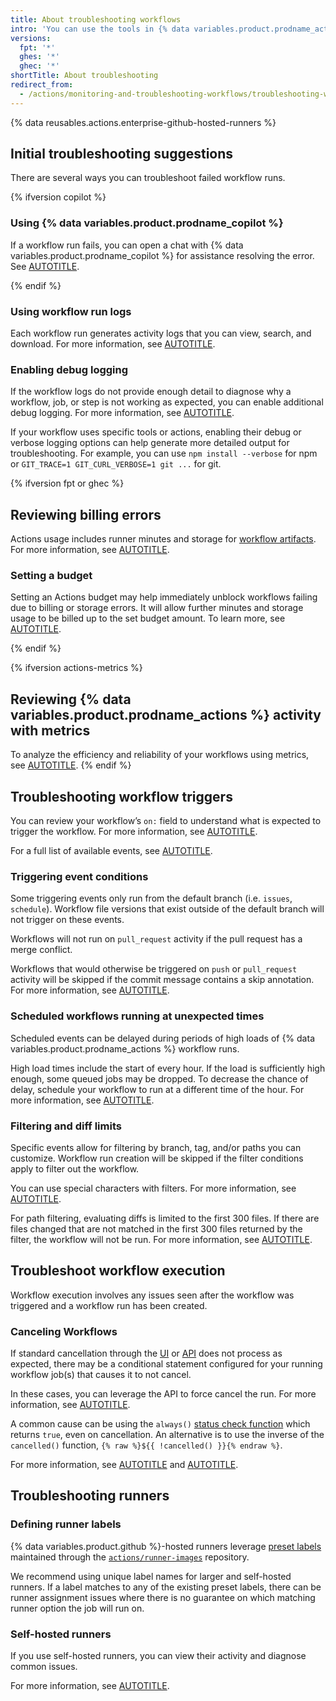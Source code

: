 ```yaml
---
title: About troubleshooting workflows
intro: 'You can use the tools in {% data variables.product.prodname_actions %} to debug your workflows.'
versions:
  fpt: '*'
  ghes: '*'
  ghec: '*'
shortTitle: About troubleshooting
redirect_from:
  - /actions/monitoring-and-troubleshooting-workflows/troubleshooting-workflows/about-troubleshooting-workflows
---
```


{% data reusables.actions.enterprise-github-hosted-runners %}

## Initial troubleshooting suggestions

There are several ways you can troubleshoot failed workflow runs.

{% ifversion copilot %}

### Using {% data variables.product.prodname_copilot %}

If a workflow run fails, you can open a chat with {% data variables.product.prodname_copilot %} for assistance resolving the error. See [AUTOTITLE](/actions/monitoring-and-troubleshooting-workflows/troubleshooting-workflows/using-copilot-to-troubleshoot-workflows).

{% endif %}

### Using workflow run logs

Each workflow run generates activity logs that you can view, search, and download. For more information, see [AUTOTITLE](/actions/monitoring-and-troubleshooting-workflows/using-workflow-run-logs).

### Enabling debug logging

If the workflow logs do not provide enough detail to diagnose why a workflow, job, or step is not working as expected, you can enable additional debug logging. For more information, see [AUTOTITLE](/actions/monitoring-and-troubleshooting-workflows/enabling-debug-logging).

If your workflow uses specific tools or actions, enabling their debug or verbose logging options can help generate more detailed output for troubleshooting.
For example, you can use `npm install --verbose` for npm or `GIT_TRACE=1 GIT_CURL_VERBOSE=1 git ...` for git.

{% ifversion fpt or ghec %}

## Reviewing billing errors

Actions usage includes runner minutes and storage for [workflow artifacts](/actions/writing-workflows/choosing-what-your-workflow-does/storing-and-sharing-data-from-a-workflow). For more information, see [AUTOTITLE](/billing/managing-billing-for-your-products/managing-billing-for-github-actions/about-billing-for-github-actions).

### Setting a budget

Setting an Actions budget may help immediately unblock workflows failing due to billing or storage errors. It will allow further minutes and storage usage to be billed up to the set budget amount. To learn more, see [AUTOTITLE](/billing/managing-your-billing/preventing-overspending).

{% endif %}

{% ifversion actions-metrics %}

## Reviewing {% data variables.product.prodname_actions %} activity with metrics

To analyze the efficiency and reliability of your workflows using metrics, see [AUTOTITLE](/actions/administering-github-actions/viewing-github-actions-metrics).
{% endif %}

## Troubleshooting workflow triggers

You can review your workflow’s `on:` field to understand what is expected to trigger the workflow. For more information, see [AUTOTITLE](/actions/writing-workflows/choosing-when-your-workflow-runs/triggering-a-workflow).

For a full list of available events, see [AUTOTITLE](/actions/writing-workflows/choosing-when-your-workflow-runs/events-that-trigger-workflows).

### Triggering event conditions

Some triggering events only run from the default branch (i.e. `issues`, `schedule`). Workflow file versions that exist outside of the default branch will not trigger on these events.

Workflows will not run on `pull_request` activity if the pull request has a merge conflict.

Workflows that would otherwise be triggered on `push` or `pull_request` activity will be skipped if the commit message contains a skip annotation. For more information, see [AUTOTITLE](/actions/managing-workflow-runs-and-deployments/managing-workflow-runs/skipping-workflow-runs).

### Scheduled workflows running at unexpected times

Scheduled events can be delayed during periods of high loads of {% data variables.product.prodname_actions %} workflow runs.

High load times include the start of every hour. If the load is sufficiently high enough, some queued jobs may be dropped. To decrease the chance of delay, schedule your workflow to run at a different time of the hour. For more information, see [AUTOTITLE](/actions/writing-workflows/choosing-when-your-workflow-runs/events-that-trigger-workflows#schedule).

### Filtering and diff limits

Specific events allow for filtering by branch, tag, and/or paths you can customize. Workflow run creation will be skipped if the filter conditions apply to filter out the workflow.

You can use special characters with filters. For more information, see [AUTOTITLE](/actions/writing-workflows/workflow-syntax-for-github-actions#filter-pattern-cheat-sheet).

For path filtering, evaluating diffs is limited to the first 300 files. If there are files changed that are not matched in the first 300 files returned by the filter, the workflow will not be run. For more information, see [AUTOTITLE](/actions/writing-workflows/workflow-syntax-for-github-actions#git-diff-comparisons).

## Troubleshoot workflow execution

Workflow execution involves any issues seen after the workflow was triggered and a workflow run has been created.

### Canceling Workflows

If standard cancellation through the [UI](/actions/managing-workflow-runs-and-deployments/managing-workflow-runs/canceling-a-workflow) or [API](/rest/actions/workflow-runs?apiVersion=2022-11-28#cancel-a-workflow-run) does not process as expected, there may be a conditional statement configured for your running workflow job(s) that causes it to not cancel.

In these cases, you can leverage the API to force cancel the run. For more information, see [AUTOTITLE](/rest/actions/workflow-runs?apiVersion=2022-11-28#force-cancel-a-workflow-run).

A common cause can be using the `always()` [status check function](/actions/writing-workflows/choosing-what-your-workflow-does/evaluate-expressions-in-workflows-and-actions#status-check-functions) which returns `true`, even on cancellation. An alternative is to use the inverse of the `cancelled()` function, `{% raw %}${{ !cancelled() }}{% endraw %}`.

For more information, see [AUTOTITLE](/actions/writing-workflows/choosing-when-your-workflow-runs/using-conditions-to-control-job-execution) and [AUTOTITLE](/actions/managing-workflow-runs-and-deployments/managing-workflow-runs/canceling-a-workflow#steps-github-takes-to-cancel-a-workflow-run).

## Troubleshooting runners

### Defining runner labels

{% data variables.product.github %}-hosted runners leverage [preset labels](/actions/using-github-hosted-runners/using-github-hosted-runners/about-github-hosted-runners#standard-github-hosted-runners-for-public-repositories) maintained through the [`actions/runner-images`](https://github.com/actions/runner-images?tab=readme-ov-file#available-images) repository.

We recommend using unique label names for larger and self-hosted runners. If a label matches to any of the existing preset labels, there can be runner assignment issues where there is no guarantee on which matching runner option the job will run on.

### Self-hosted runners

If you use self-hosted runners, you can view their activity and diagnose common issues.

For more information, see [AUTOTITLE](/actions/hosting-your-own-runners/managing-self-hosted-runners/monitoring-and-troubleshooting-self-hosted-runners).
